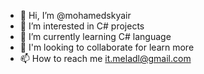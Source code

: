 - 👋 Hi, I’m @mohamedskyair
- 👀 I’m interested in C# projects
- 🌱 I’m currently learning C# language 
- 💞️ I'm looking to collaborate for learn more
- 📫 How to reach me it.meladl@gmail.com

<!---
mohamedskyair/mohamedskyair is a ✨ special ✨ repository because its `README.md` (this file) appears on your GitHub profile.
You can click the Preview link to take a look at your changes.
--->
